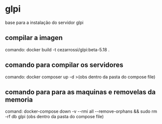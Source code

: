# glpi
base para a instalação do servidor glpi

## compilar a imagen
comando: docker build -t cezarrossi/glpi:beta-5.18 . 

## comando para compilar os servidores 
comando: docker composer up -d >(obs dentro da pasta do compose file)

## comando para para as maquinas e removelas da memoria 
comand: docker-compose down -v --rmi all --remove-orphans && sudo rm -rf db glpi  (obs dentro da pasta do compose file)

